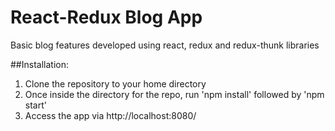 # React-Redux Blog App

Basic blog features developed using react, redux and redux-thunk libraries

##Installation:

1. Clone the repository to your home directory
2. Once inside the directory for the repo, run 'npm install' followed by 'npm start'
3. Access the app via http://localhost:8080/
